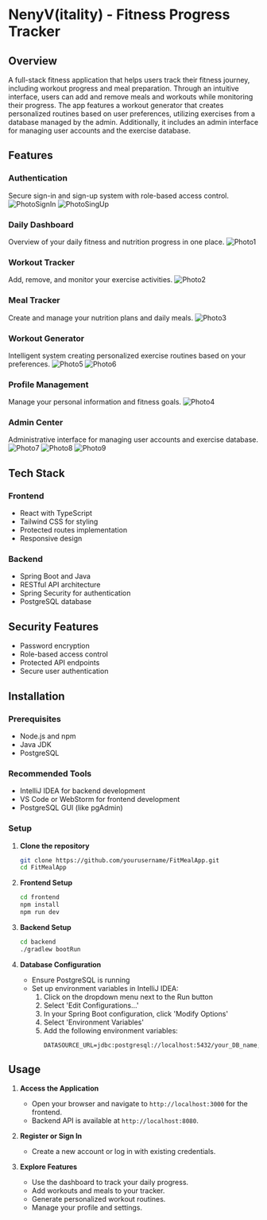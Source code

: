 # NenyV(itality) - Fitness Progress Tracker

## Overview
A full-stack fitness application that helps users track their fitness journey, including workout progress and meal preparation. Through an intuitive interface, users can add and remove meals and workouts while monitoring their progress. The app features a workout generator that creates personalized routines based on user preferences, utilizing exercises from a database managed by the admin. Additionally, it includes an admin interface for managing user accounts and the exercise database.

## Features

### Authentication
Secure sign-in and sign-up system with role-based access control.
![PhotoSignIn](https://github.com/user-attachments/assets/6d926ecf-69ac-4537-99bc-4146d113e322)
![PhotoSingUp](https://github.com/user-attachments/assets/d26fa9ca-3719-4b6f-bc5b-34c9a1fe7434)

### Daily Dashboard
Overview of your daily fitness and nutrition progress in one place.
![Photo1](https://github.com/user-attachments/assets/e00c8be9-3982-4275-9d40-d953a6e0c86a)

### Workout Tracker
Add, remove, and monitor your exercise activities.
![Photo2](https://github.com/user-attachments/assets/8332ad93-4a57-4919-89d6-96ec397fc189)

### Meal Tracker 
Create and manage your nutrition plans and daily meals.
![Photo3](https://github.com/user-attachments/assets/fbfe11fb-481c-416e-a951-9b684a65861e)

### Workout Generator
Intelligent system creating personalized exercise routines based on your preferences.
![Photo5](https://github.com/user-attachments/assets/ffd32709-0e98-461a-98d6-4fab123f1be8)
![Photo6](https://github.com/user-attachments/assets/c13250f9-73e8-4dd2-9857-87d6fff9ecf5)

### Profile Management
Manage your personal information and fitness goals.
![Photo4](https://github.com/user-attachments/assets/a85730ee-8db0-4855-a7f0-02c84563eb69)

### Admin Center
Administrative interface for managing user accounts and exercise database.
![Photo7](https://github.com/user-attachments/assets/ab4dbf69-9dd0-4890-a5ae-cade32f03727)
![Photo8](https://github.com/user-attachments/assets/79fe735c-4eed-4a8d-b5c7-820d47720461)
![Photo9](https://github.com/user-attachments/assets/55a4750d-1cab-4acb-b089-60cb549cb735)

## Tech Stack
### Frontend
- React with TypeScript
- Tailwind CSS for styling
- Protected routes implementation
- Responsive design

### Backend
- Spring Boot and Java
- RESTful API architecture
- Spring Security for authentication
- PostgreSQL database

## Security Features
- Password encryption
- Role-based access control
- Protected API endpoints
- Secure user authentication

## Installation

### Prerequisites
- Node.js and npm
- Java JDK
- PostgreSQL

### Recommended Tools
- IntelliJ IDEA for backend development
- VS Code or WebStorm for frontend development
- PostgreSQL GUI (like pgAdmin)

### Setup

1. **Clone the repository**
   ```bash
   git clone https://github.com/yourusername/FitMealApp.git
   cd FitMealApp
   ```

2. **Frontend Setup**
   ```bash
   cd frontend
   npm install
   npm run dev
   ```

3. **Backend Setup**
   ```bash
   cd backend
   ./gradlew bootRun
   ```

4. **Database Configuration**
   - Ensure PostgreSQL is running
   - Set up environment variables in IntelliJ IDEA:
     1. Click on the dropdown menu next to the Run button
     2. Select 'Edit Configurations...'
     3. In your Spring Boot configuration, click 'Modify Options'
     4. Select 'Environment Variables'
     5. Add the following environment variables:
        ```properties
        DATASOURCE_URL=jdbc:postgresql://localhost:5432/your_DB_name;DATASOURCE_USER=DB_username;DATASOURCE_PASS=DB_password
        ```

## Usage

1. **Access the Application**
   - Open your browser and navigate to `http://localhost:3000` for the frontend.
   - Backend API is available at `http://localhost:8080`.

2. **Register or Sign In**
   - Create a new account or log in with existing credentials.

3. **Explore Features**
   - Use the dashboard to track your daily progress.
   - Add workouts and meals to your tracker.
   - Generate personalized workout routines.
   - Manage your profile and settings.
